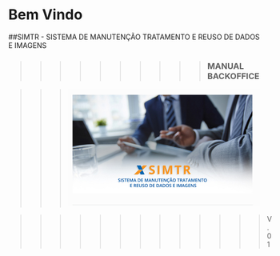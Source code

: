 












# Bem Vindo 

##SIMTR - SISTEMA DE MANUTENÇÃO TRATAMENTO E REUSO DE DADOS E IMAGENS

>>>>>>>>>>### MANUAL BACKOFFICE









>>> ![](img/capa1.png)

>>>>>>>>>>>>>V. 01

